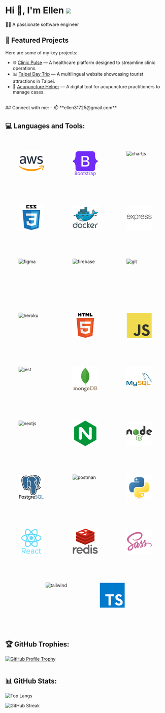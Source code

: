 # Hi 👋, I'm Ellen ![](https://komarev.com/ghpvc/?username=Ellen-ho)

👩‍💻 A passionate software engineer
<br>

## 🌟 Featured Projects
Here are some of my key projects:

- 🌐 [Clinic Pulse](https://your-clinic-pulse-demo-url.com) — A healthcare platform designed to streamline clinic operations.
- 📊 [Taipei Day Trip](https://your-taipei-day-trip-demo-url.com) — A multilingual website showcasing tourist attractions in Taipei.
- 🧮 [Acupuncture Helper](https://your-acupuncture-helper-demo-url.com) — A digital tool for acupuncture practitioners to manage cases.
  
<br>
## Connect with me:
- 📫 **ellen31725@gmail.com**
<br>

## 💻 Languages and Tools:
<p align="left" style="display: flex; flex-wrap: wrap; gap: 50px; justify-content: center; padding: 20px;">
  <img src="https://raw.githubusercontent.com/devicons/devicon/master/icons/amazonwebservices/amazonwebservices-original-wordmark.svg" alt="aws" width="80" height="80" style="margin: 20px;"/>   
  <img src="https://raw.githubusercontent.com/devicons/devicon/master/icons/bootstrap/bootstrap-plain-wordmark.svg" alt="bootstrap" width="80" height="80" style="margin: 20px;"/>
  <img src="https://www.chartjs.org/media/logo-title.svg" alt="chartjs" width="80" height="80" style="margin: 20px;"/>
  <img src="https://raw.githubusercontent.com/devicons/devicon/master/icons/css3/css3-original-wordmark.svg" alt="css3" width="80" height="80" style="margin: 20px;"/>
  <img src="https://raw.githubusercontent.com/devicons/devicon/master/icons/docker/docker-original-wordmark.svg" alt="docker" width="80" height="80" style="margin: 20px;"/>
  <img src="https://raw.githubusercontent.com/devicons/devicon/master/icons/express/express-original-wordmark.svg" alt="express" width="80" height="80" style="margin: 20px;"/>
  <img src="https://www.vectorlogo.zone/logos/figma/figma-icon.svg" alt="figma" width="80" height="80" style="margin: 20px;"/>
  <img src="https://www.vectorlogo.zone/logos/firebase/firebase-icon.svg" alt="firebase" width="80" height="80" style="margin: 20px;"/>
  <img src="https://www.vectorlogo.zone/logos/git-scm/git-scm-icon.svg" alt="git" width="80" height="80" style="margin: 20px;"/>
  <img src="https://www.vectorlogo.zone/logos/heroku/heroku-icon.svg" alt="heroku" width="80" height="80" style="margin: 20px;"/>
  <img src="https://raw.githubusercontent.com/devicons/devicon/master/icons/html5/html5-original-wordmark.svg" alt="html5" width="80" height="80" style="margin: 20px;"/>
  <img src="https://raw.githubusercontent.com/devicons/devicon/master/icons/javascript/javascript-original.svg" alt="javascript" width="80" height="80" style="margin: 20px;"/>
  <img src="https://www.vectorlogo.zone/logos/jestjsio/jestjsio-icon.svg" alt="jest" width="80" height="80" style="margin: 20px;"/>
  <img src="https://raw.githubusercontent.com/devicons/devicon/master/icons/mongodb/mongodb-original-wordmark.svg" alt="mongodb" width="80" height="80" style="margin: 20px;"/>
  <img src="https://raw.githubusercontent.com/devicons/devicon/master/icons/mysql/mysql-original-wordmark.svg" alt="mysql" width="80" height="80" style="margin: 20px;"/>
  <img src="https://cdn.worldvectorlogo.com/logos/nextjs-2.svg" alt="nextjs" width="80" height="80" style="margin: 20px;"/>
  <img src="https://raw.githubusercontent.com/devicons/devicon/master/icons/nginx/nginx-original.svg" alt="nginx" width="80" height="80" style="margin: 20px;"/>
  <img src="https://raw.githubusercontent.com/devicons/devicon/master/icons/nodejs/nodejs-original-wordmark.svg" alt="nodejs" width="80" height="80" style="margin: 20px;"/>
  <img src="https://raw.githubusercontent.com/devicons/devicon/master/icons/postgresql/postgresql-original-wordmark.svg" alt="postgresql" width="80" height="80" style="margin: 20px;"/>
  <img src="https://www.vectorlogo.zone/logos/getpostman/getpostman-icon.svg" alt="postman" width="80" height="80" style="margin: 20px;"/>
  <img src="https://raw.githubusercontent.com/devicons/devicon/master/icons/python/python-original.svg" alt="python" width="80" height="80" style="margin: 20px;"/>
  <img src="https://raw.githubusercontent.com/devicons/devicon/master/icons/react/react-original-wordmark.svg" alt="react" width="80" height="80" style="margin: 20px;"/>
  <img src="https://raw.githubusercontent.com/devicons/devicon/master/icons/redis/redis-original-wordmark.svg" alt="redis" width="80" height="80" style="margin: 20px;"/>
  <img src="https://raw.githubusercontent.com/devicons/devicon/master/icons/sass/sass-original.svg" alt="sass" width="80" height="80" style="margin: 20px;"/>
  <img src="https://www.vectorlogo.zone/logos/tailwindcss/tailwindcss-icon.svg" alt="tailwind" width="80" height="80" style="margin: 20px;"/>
  <img src="https://raw.githubusercontent.com/devicons/devicon/master/icons/typescript/typescript-original.svg" alt="typescript" width="80" height="80" style="margin: 20px;"/>
</p>
<br>

## 🏆 GitHub Trophies:
[![GitHub Profile Trophy](https://github-profile-trophy.vercel.app/?username=ellen-ho)](https://github.com/ryo-ma/github-profile-trophy)
<br>
<br>
## 📊 GitHub Stats:
![Top Langs](https://github-readme-stats.vercel.app/api/top-langs?username=ellen-ho&show_icons=true&locale=en&layout=compact)

![GitHub Streak](https://github-readme-streak-stats.herokuapp.com/?user=ellen-ho)


